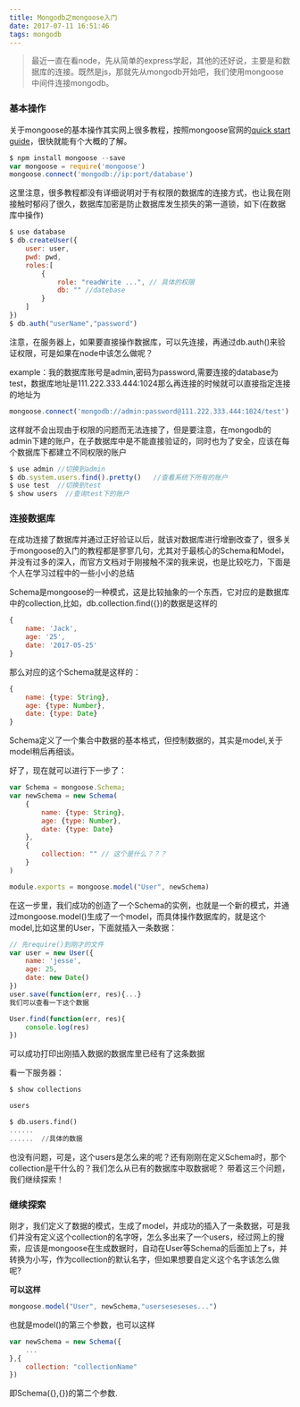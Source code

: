 ```yaml
---
title: Mongodb之mongoose入门
date: 2017-07-11 16:51:46
tags: mongodb
---
```

> 最近一直在看node，先从简单的express学起，其他的还好说，主要是和数据库的连接。既然是js，那就先从mongodb开始吧，我们使用mongoose中间件连接mongodb。

### 基本操作

关于mongoose的基本操作其实网上很多教程，按照mongoose官网的[quick start guide](http://mongoosejs.com/docs/index.html)，很快就能有个大概的了解。
```js
$ npm install mongoose --save
var mongoose = require('mongoose')
mongoose.connect('mongodb://ip:port/database')
```
<!--more-->
这里注意，很多教程都没有详细说明对于有权限的数据库的连接方式，也让我在刚接触时郁闷了很久，数据库加密是防止数据库发生损失的第一道锁，如下(在数据库中操作)
```js
$ use database
$ db.createUser({
    user: user,
    pwd: pwd,
    roles:[
        {
            role: "readWrite ...", // 具体的权限
            db: "" //datebase
        }
    ]
})
$ db.auth("userName","password")
```
注意，在服务器上，如果要直接操作数据库，可以先连接，再通过db.auth()来验证权限，可是如果在node中该怎么做呢？

example：我的数据库账号是admin,密码为password,需要连接的database为test，数据库地址是111.222.333.444:1024那么再连接的时候就可以直接指定连接的地址为
```js
mongoose.connect('mongodb://admin:password@111.222.333.444:1024/test')
```
这样就不会出现由于权限的问题而无法连接了，但是要注意，在mongodb的admin下建的账户，在子数据库中是不能直接验证的，同时也为了安全，应该在每个数据库下都建立不同权限的账户
```js
$ use admin //切换到admin
$ db.system.users.find().pretty()   //查看系统下所有的账户
$ use test  //切换到test
$ show users  //查询test下的账户
```
### 连接数据库

在成功连接了数据库并通过正好验证以后，就该对数据库进行增删改查了，很多关于mongoose的入门的教程都是寥寥几句，尤其对于最核心的Schema和Model，并没有过多的深入，而官方文档对于刚接触不深的我来说，也是比较吃力，下面是个人在学习过程中的一些小小的总结

Schema是mongoose的一种模式，这是比较抽象的一个东西，它对应的是数据库中的collection,比如，db.collection.find({})的数据是这样的
```js
{
    name: 'Jack',
    age: '25',
    date: '2017-05-25'
}
```
那么对应的这个Schema就是这样的：
```js
{
    name: {type: String},
    age: {type: Number},
    date: {type: Date}
}
```
Schema定义了一个集合中数据的基本格式，但控制数据的，其实是model,关于model稍后再细谈。

好了，现在就可以进行下一步了：
```js
var Schema = mongoose.Schema;
var newSchema = new Schema(
    {
        name: {type: String},
        age: {type: Number},
        date: {type: Date}
    },
    {
        collection: "" // 这个是什么？？？
    }
)

module.exports = mongoose.model("User", newSchema)
```
在这一步里，我们成功的创造了一个Schema的实例，也就是一个新的模式，并通过mongoose.model()生成了一个model，而具体操作数据库的，就是这个model,比如这里的User，下面就插入一条数据：
```js
// 先require()到刚才的文件
var user = new User({
    name: 'jesse',
    age: 25,
    date: new Date()
})
user.save(function(err, res){...}
我们可以查看一下这个数据

User.find(function(err, res){
    console.log(res)
})
```
可以成功打印出刚插入数据的数据库里已经有了这条数据

看一下服务器：
```sql
$ show collections

users

$ db.users.find()
......
......  //具体的数据
```
也没有问题，可是，这个users是怎么来的呢？还有刚刚在定义Schema时，那个collection是干什么的？我们怎么从已有的数据库中取数据呢？
带着这三个问题，我们继续探索！

### 继续探索

刚才，我们定义了数据的模式，生成了model，并成功的插入了一条数据，可是我们并没有定义这个collection的名字呀，怎么多出来了一个users，经过网上的搜索，应该是mongoose在生成数据时，自动在User等Schema的后面加上了s，并转换为小写，作为collection的默认名字，但如果想要自定义这个名字该怎么做呢?

**可以这样**
```js
mongoose.model("User", newSchema,"userseseseses...")
```
也就是model()的第三个参数，也可以这样
```js
var newSchema = new Schema({
    ...
},{
    collection: "collectionName"
})
```
即Schema({},{})的第二个参数.

